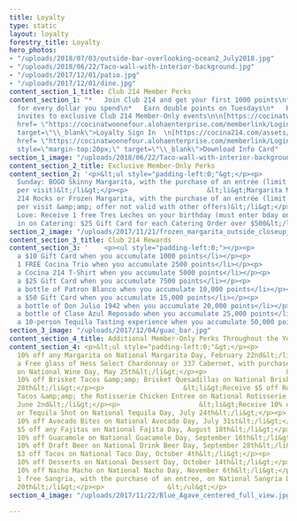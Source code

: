 ```yaml
---
title: Loyalty
type: static
layout: loyalty
forestry_title: Loyalty
hero_photos:
- "/uploads/2018/07/03/outside-bar-overlooking-ocean2_July2018.jpg"
- "/uploads/2018/06/22/Taco-wall-with-interior-background.jpg"
- "/uploads/2017/12/01/patio.jpg"
- "/uploads/2017/12/01/dine.jpg"
content_section_1_title: Club 214 Member Perks
content_section_1: "*   Join Club 214 and get your first 1000 points\n*   Earn 5 points
  for every dollar you spend\n*   Earn double points on Tuesdays\n*   Receive special
  invites to exclusive Club 214 Member-Only events\n\n[https://cocinatwoonefour.alohaenterprise.com/memberlink/Login.html?companyID=cto02](<a
  href= \"https://cocinatwoonefour.alohaenterprise.com/memberlink/Login.html?companyID=cto02\")\"
  target=\"\\_blank\">Loyalty Sign In  \n[https://cocina214.com/assets/images/Club214\\_InfoCard\\_Jan\\_2019.pdf](<a
  href= \"https://cocinatwoonefour.alohaenterprise.com/memberlink/Login.html?companyID=cto02\")\"
  style=\"margin-top:20px;\" target=\"\\_blank\">Download Info Card"
section_1_image: "/uploads/2018/06/22/Taco-wall-with-interior-background.jpg"
content_section_2_title: Exclusive Member-Only Perks
content_section_2: '<p>&lt;ul style="padding-left:0;"&gt;</p><p>                    &lt;li&gt;Skinny
  Sunday: BOGO Skinny Margarita, with the purchase of an entrée (limit 1 per person,
  per visit)&lt;/li&gt;</p><p>                    &lt;li&gt;Margarita Monday: 1 Free
  214 Rocks or Frozen Margarita, with the purchase of an entrée (limit 1 per person,
  per visit &amp;amp; offer not valid with other offers)&lt;/li&gt;</p><p>                    &lt;li&gt;Birthday
  Love: Receive 1 free Tres Leches on your birthday (must enter bday on sign up)&lt;/li&gt;</p><p>                    &lt;li&gt;Cash
  in on Catering: $25 Gift Card for each Catering Order over $500&lt;/li&gt;</p><p>                &lt;/ul&gt;</p>'
section_2_image: "/uploads/2017/11/21/frozen_margarita_outside_closeup_w_limes.jpg"
content_section_3_title: Club 214 Rewards
content_section_3: '    <p><ul style="padding-left:0;"></p><p>                            <li>Earn
  a $10 Gift Card when you accumulate 1000 points</li></p><p>                            <li>Receive
  1 FREE Cocina Trio when you accumulate 2500 points</li></p><p>                            <li>Earn
  a Cocina 214 T-Shirt when you accumulate 5000 points</li></p><p>                            <li>Earn
  a $25 Gift Card when you accumulate 7500 points</li></p><p>                            <li>Earn
  a bottle of Patron Blanco when you accumulate 10,000 points</li></p><p>                            <li>Earn
  a $50 Gift Card when you accumulate 15,000 points</li></p><p>                            <li>Earn
  a bottle of Don Julio 1942 when you accumulate 20,000 points</li></p><p>                            <li>Earn
  a bottle of Clase Azul Reposado when you accumulate 25,000 points</li></p><p>                            <li>Earn
  a 10-person Tequila Tasting experience when you accumulate 50,000 points</li></p><p>                        </ul></p>'
section_3_image: "/uploads/2017/12/04/guac_bar.jpg"
content_section_4_title: Additional Member-Only Perks Throughout the Year
content_section_4: <p>&lt;ul style="padding-left:0;"&gt;</p><p>                    &lt;li&gt;Receive
  10% off any Margarita on National Margarita Day, February 22nd&lt;/li&gt;</p><p>                    &lt;li&gt;Receive
  a Free glass of Hess Select Chardonnay or 337 Cabernet, with purchase of an entree,
  on National Wine Day, May 25th&lt;/li&gt;</p><p>                    &lt;li&gt;Receive
  10% off Brisket Tacos &amp;amp; Brisket Quesadillas on National Brisket Day, May
  28th&lt;/li&gt;</p><p>                    &lt;li&gt;Receive $5 off Rotisserie Chicken
  Tacos &amp;amp; the Rotisserie Chicken Entree on National Rotisserie Chicken Day,
  June 2nd&lt;/li&gt;</p><p>                    &lt;li&gt;Receive 10% off any Margarita
  or Tequila Shot on National Tequila Day, July 24th&lt;/li&gt;</p><p>                    &lt;li&gt;Receive
  10% off Avocado Bites on National Avocado Day, July 31st&lt;/li&gt;</p><p>                    &lt;li&gt;Receive
  $5 off any Fajitas on National Fajita Day, August 18th&lt;/li&gt;</p><p>                    &lt;li&gt;Receive
  10% off Guacamole on National Guacamole Day, September 16th&lt;/li&gt;</p><p>                    &lt;li&gt;Receive
  10% off Draft Beer on National Drink Beer Day, September 28th&lt;/li&gt;</p><p>                    &lt;li&gt;Receive
  $3 off Tacos on National Taco Day, October 4th&lt;/li&gt;</p><p>                    &lt;li&gt;Receive
  10% off Desserts on National Dessert Day, October 14th&lt;/li&gt;</p><p>                    &lt;li&gt;Receive
  10% off Nacho Macho on National Nacho Day, November 6th&lt;/li&gt;</p><p>                    &lt;li&gt;Receive
  1 free Sangria, with the purchase of an entree, on National Sangria Day, December
  20th&lt;/li&gt;</p><p>                &lt;/ul&gt;</p>
section_4_image: "/uploads/2017/11/22/Blue_Agave_centered_full_view.jpg"

---
```

